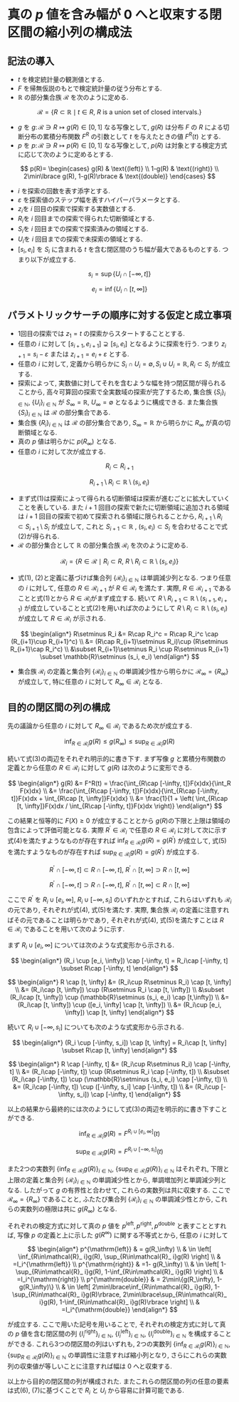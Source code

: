 # 真の $p$ 値を含み幅が $0$ へと収束する閉区間の縮小列の構成法

## 記法の導入
- $t$ を検定統計量の観測値とする.
- $F$ を帰無仮説のもとで検定統計量の従う分布とする.
- $\mathbb{R}$ の部分集合族 $\mathcal{R}$ を次のように定める.

$$
    \mathcal{R} = \lbrace R\subset \mathbb{R}\mid t\in R,\  \text{$R$ is a union set of closed intervals.}\rbrace
$$
- $g$ を $g\colon \mathcal{R}\ni R\mapsto g(R)\in[0,1]$ なる写像として, $g(R)$ は分布 $F$ の $R$ による切断分布の累積分布関数 $F^R$ の引数として $t$ を与えたときの値 $F^R(t)$ とする.
- $p$ を $p\colon \mathcal{R}\ni R\mapsto p(R)\in[0,1]$ なる写像として, $p(R)$ は対象とする検定方式に応じて次のように定めるとする.

$$
    p(R)= \begin{cases}
          g(R)                    & \text{(left)}   \\
             1-g(R)                  & \text{(right)}  \\
          2\min\lbrace g(R), 1-g(R)\rbrace & \text{(double)}
       \end{cases}
$$
- $i$ を探索の回数を表す添字とする.
- $\varepsilon$ を探索値のステップ幅を表すハイパーパラメータとする.
- $z_i$を $i$ 回目の探索で探索する実数値とする.
- $R_i$を $i$ 回目までの探索で得られた切断領域とする.
- $S_i$を $i$ 回目までの探索で探索済みの領域とする.
- $U_i$を $i$ 回目までの探索で未探索の領域とする.
- $[s_i, e_i]$ を $S_i$ に含まれる $t$ を含む閉区間のうち幅が最大であるものとする. つまり以下が成立する.

$$
    s_i = \sup\lbrace U_i\cap [-\infty, t]\rbrace
$$

$$
    e_i = \inf\lbrace U_i\cap [t, \infty]\rbrace 
$$

## パラメトリックサーチの順序に対する仮定と成立事項

- 1回目の探索では $z_1=t$ の探索からスタートすることとする.
- 任意の $i$ に対して $[s_{i+1}, e_{i+1}]\supsetneq [s_i, e_i]$ となるように探索を行う. つまり $z_{i+1}=s_i-\varepsilon$ または $z_{i+1}=e_i+\varepsilon$ とする.
- 任意の $i$ に対して, 定義から明らかに $S_i\cap U_i=\emptyset, S_i\cup U_i=\mathbb{R}, R_i\subset S_i$ が成立する.
- 探索によって, 実数値に対してそれを含むような幅を持つ閉区間が得られることから, 高々可算回の探索で全実数域の探索が完了するため, 集合族 $\lbrace S_i\rbrace_{i\in\mathbb{N}}$, $\lbrace U_i\rbrace_{i\in\mathbb{N}}$ が $S_\infty =\mathbb{R}$, $U_\infty =\emptyset$ となるように構成できる. また集合族 $\lbrace S_i\rbrace_{i\in\mathbb{N}}$ は $\mathcal{R}$ の部分集合である.
- 集合族 $\lbrace R_i\rbrace_{i\in\mathbb{N}}$ は $\mathcal{R}$ の部分集合であり, $S_\infty=\mathbb{R}$ から明らかに $R_\infty$ が真の切断領域となる.
- 真の $p$ 値は明らかに $p(R_\infty)$ となる.
- 任意の $i$ に対して次が成立する.

$$
    R_i \subset R_{i+1} \tag{1}
$$

$$
    R_{i+1}\setminus R_i \subset \mathbb{R}\setminus (s_i,e_i) \tag{2}
$$ 
- まず式(1)は探索によって得られる切断領域は探索が進むごとに拡大していくことを表している. また $i+1$ 回目の探索で新たに切断領域に追加される領域は $i+1$ 回目の探索で初めて探索される領域に限られることから, $R_{i+1}\setminus R_i \subset S_{i+1}\setminus S_i$ が成立して, これと $S_{i+1}\subset \mathbb{R}$ , $(s_i, e_i)\subset S_i$ を合わせることで式(2)が得られる.
- $\mathcal{R}$ の部分集合として $\mathbb{R}$ の部分集合族 $\mathcal{R}_ i$ を次のように定める.

$$
    \mathcal{R}_ i = \lbrace R\in\mathcal{R} \mid R_i\subset R,\ R\setminus R_i\subset 
    \mathbb{R}\setminus (s_i,e_i)\rbrace
$$
- 式(1), (2)と定義に基づけば集合列 $\lbrace \mathcal{R} _ i \rbrace_{i\in\mathbb{N}}$ は単調減少列となる. つまり任意の $i$ に対して, 任意の $R\in\mathcal{R}_ {i+1}$ が $R\in\mathcal{R}_ i$ を満たす. 実際, $R\in\mathcal{R}_ {i+1}$ であることと式(1)とから $R\in \mathcal{R}_ i$がまず成立する. 続いて $R\setminus R_{i+1}\subset \mathbb{R}\setminus (s_{i+1}, e_{i+1})$ が成立していることと式(2)を用いれば次のようにして $R\setminus R_i \subset \mathbb{R}\setminus (s_i, e_i)$ が成立して $R\in\mathcal{R}_ i$ が示される.
  
$$
    \begin{align*}
    R\setminus R_i &= R\cap R_i^c = R\cap R_i^c \cap (R_{i+1}\cup R_{i+1}^c) \\
    &= (R\cap R_{i+1}\setminus R_i)\cup (R\setminus R_{i+1}\cap R_i^c) \\
    &\subset R_{i+1}\setminus R_i \cup R\setminus R_{i+1} \subset \mathbb{R}\setminus (s_i, e_i)
    \end{align*}
$$
- 集合族 $\mathcal{R}_ i$ の定義と集合列 $\lbrace \mathcal{R} _ i \rbrace_{i\in\mathbb{N}}$ の単調減少性から明らかに $\mathcal{R}_ \infty=\lbrace R_\infty \rbrace$ が成立して, 特に任意の $i$ に対して $R_\infty\in\mathcal{R}_ i$ となる.

## 目的の閉区間の列の構成

先の議論から任意の $i$ に対して $R_\infty\in\mathcal{R}_ i$ であるため次が成立する.

$$
    \inf_{R\in\mathcal{R}_ i}g(R)\leq g(R_\infty) \leq \sup_{R\in\mathcal{R}_ i}g(R) \tag{3}
$$

続いて式(3)の両辺をそれぞれ明示的に書き下す. まず写像 $g$ と累積分布関数の定義とから任意の $R\in\mathcal{R}_ i$ に対して $g(R)$ は次のように変形できる.

$$
    \begin{align*}
    g(R) &= F^R(t) = \frac{\int_{R\cap [-\infty, t]}F(x)dx}{\int_R F(x)dx} \\
    &= \frac{\int_{R\cap [-\infty, t]}F(x)dx}{\int_{R\cap [-\infty, t]}F(x)dx + \int_{R\cap [t, \infty]}F(x)dx} \\
    &= \frac{1}{1 + \left( \int_{R\cap [t, \infty]}F(x)dx / \int_{R\cap [-\infty, t]}F(x)dx \right)} 
    \end{align*}
$$

この結果と恒等的に $F(X)\geq 0$ が成立することとから $g(R)$の下限と上限は領域の包含によって評価可能となる. 実際 $R^\prime \in \mathcal{R}_ i$ で任意の $R\in \mathcal{R}_ i$ に対して次に示す式(4)を満たすようなものが存在すれば $\inf_{R\in\mathcal{R}_ i}g(R)=g(R^\prime)$ が成立して, 式(5)を満たすようなものが存在すれば $\sup_{R\in\mathcal{R}_ i}g(R)=g(R^\prime)$ が成立する.

$$
    R^\prime \cap [-\infty, t] \subset R\cap [-\infty, t],\ R^\prime \cap [t, \infty] \supset R\cap [t, \infty] \tag{4}
$$

$$
    R^\prime \cap [-\infty, t] \supset R\cap [-\infty, t],\ R^\prime \cap [t, \infty] \subset R\cap [t, \infty] \tag{5}
$$

ここで $R^\prime$ を $R_i\cup [e_i, \infty]$, $R_i\cup [-\infty, s_i]$ のいずれかとすれば, これらはいずれも $\mathcal{R}_ i$ の元であり, それぞれが式(4), 式(5)を満たす. 実際, 集合族 $\mathcal{R}_ i$ の定義に注意すればその元であることは明らかであり, それぞれが式(4), 式(5)を満たすことは $R\in\mathcal{R}_ i$ であることを用いて次のように示す.

まず $R_i\cup [e_i, \infty]$ については次のような式変形から示される.

$$
    \begin{align*}
    (R_i \cup [e_i, \infty]) \cap [-\infty, t] = R_i\cap [-\infty, t] \subset R\cap [-\infty, t]
    \end{align*}
$$

$$
    \begin{align*}
    R \cap [t, \infty] &= (R_i\cup R\setminus R_i) \cap [t, \infty] \\
                       &= (R_i\cap [t, \infty]) \cup (R\setminus R_i \cap [t, \infty]) \\
                       &\subset (R_i\cap [t, \infty]) \cup (\mathbb{R}\setminus (s_i, e_i) \cap [t,\infty]) \\
                       &= (R_i\cap [t, \infty]) \cup ([e_i, \infty] \cap [t, \infty]) \\
                       &= (R_i\cup [e_i, \infty]) \cap [t, \infty]
    \end{align*}
$$

続いて $R_i\cup [-\infty, s_i]$ についても次のような式変形から示される.

$$
    \begin{align*}
    (R_i \cup [-\infty, s_i]) \cap [t, \infty] = R_i\cap [t, \infty] \subset R\cap [t, \infty]
    \end{align*}
$$

$$
    \begin{align*}
    R \cap [-\infty, t] &= (R_i\cup R\setminus R_i) \cap [-\infty, t] \\
                       &= (R_i\cap [-\infty, t]) \cup (R\setminus R_i \cap [-\infty, t]) \\
                       &\subset (R_i\cap [-\infty, t]) \cup (\mathbb{R}\setminus (s_i, e_i) \cap [-\infty, t]) \\
                       &= (R_i\cap [-\infty, t]) \cup ([-\infty, s_i] \cap [-\infty, t]) \\
                       &= (R_i\cup [-\infty, s_i]) \cap [-\infty, t]
    \end{align*}
$$

以上の結果から最終的には次のようにして式(3)の両辺を明示的に書き下すことができる.

$$
    \inf_{R\in\mathcal{R}_ i}g(R) = F^{R_i\cup [e_i,\infty]}(t) \tag{6}
$$

$$
    \sup_{R\in\mathcal{R}_ i}g(R) = F^{R_i\cup [-\infty, s_i]}(t) \tag{7}
$$

また2つの実数列 $\lbrace \inf_{R\in\mathcal{R} _ i} g(R) \rbrace _ {i\in\mathbb{N}}$, $\lbrace \sup_{R\in\mathcal{R} _ i} g(R)\rbrace _ {i\in\mathbb{N}}$ はそれぞれ, 下限と上限の定義と集合列 $\lbrace\mathcal{R}_ i\rbrace_{i\in\mathbb{N}}$ の単調減少性とから, 単調増加列と単調減少列となる. したがって $g$ の有界性と合わせて, これらの実数列は共に収束する. ここで $\mathcal{R}_ \infty=\lbrace R_\infty\rbrace$ であることと, ふたたび集合列 $\lbrace\mathcal{R}_ i\rbrace_{i\in\mathbb{N}}$ の単調減少性とから, これらの実数列の極限は共に $g(R_\infty)$ となる.

それぞれの検定方式に対して真の $p$ 値を $p^{\mathrm{left}},p^{\mathrm{right}},p^{\mathrm{double}}$ と表すこととすれば, 写像 $p$ の定義と上に示した $g(R^\infty)$ に関する不等式とから, 任意の $i$ に対して

$$
\begin{align*}
    p^{\mathrm{left}} & = g(R_\infty)                                                                                    \\
                          & \in \left[ \inf_{R\in\mathcal{R}_ i}g(R), \sup_{R\in\mathcal{R}_ i}g(R) \right] \\
                          & =I_i^{\mathrm{left}}        \\
      p^{\mathrm{right}}  & =1- g(R_\infty)                                                                                  \\
                          & \in \left[ 1-\sup_{R\in\mathcal{R}_ i}g(R), 1-\inf_{R\in\mathcal{R}_ i}g(R) \right]   \\ 
                          & =I_i^{\mathrm{right}} \\
      p^{\mathrm{double}} & = 2\min\{g(R_\infty), 1-g(R_\infty)\}                                                          \\
                          & \in \left[ 2\min\lbrace\inf_{R\in\mathcal{R}_ i}g(R), 1-\sup_{R\in\mathcal{R}_ i}g(R)\rbrace,
                            2\min\lbrace\sup_{R\in\mathcal{R}_ i}g(R), 1-\inf_{R\in\mathcal{R}_ i}g(R)\rbrace \right] \\
                          & =I_i^{\mathrm{double}}
\end{align*}
$$

が成立する. ここで用いた記号を用いることで, それぞれの検定方式に対して真の $p$ 値を含む閉区間の列 $\lbrace I_i^\mathrm{right}\rbrace_{i\in\mathbb{N}}$, $\lbrace I_i^\mathrm{left}\rbrace_{i\in\mathbb{N}}$, $\lbrace I_i^\mathrm{double}\rbrace_{i\in\mathbb{N}}$ を構成することができる. これら3つの閉区間の列はいずれも, 2つの実数列 $\lbrace\inf_{R\in\mathcal{R}_ i}g(R)\rbrace_{i\in\mathbb{N}}$, $\lbrace\sup_{R\in\mathcal{R}_ i}g(R)\rbrace_{i\in\mathbb{N}}$ の単調性に注意すれば縮小列となり, さらにこれらの実数列の収束値が等しいことに注意すれば幅は $0$ へと収束する.

以上から目的の閉区間の列が構成された. またこれらの閉区間の列の任意の要素は式(6), (7)に基づくことで $R_i$ と $U_i$ から容易に計算可能である.
